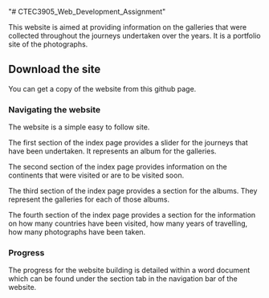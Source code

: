"# CTEC3905_Web_Development_Assignment" 

This website is aimed at providing information on the galleries that were collected throughout the journeys undertaken over the years. It is a portfolio site of the photographs.

## Download the site

You can get a copy of the website from this github page.

### Navigating the website

The website is a simple easy to follow site. 

The first section of the index page provides a slider for the journeys that have been undertaken. It represents an album for the galleries.

The second section of the index page provides information on the continents that were visited or are to be visited soon.

The third section of the index page provides a section for the albums. They represent the galleries for each of those albums.

The fourth section of the index page provides a section for the information on how many countries have been visited, how many years of travelling, how many photographs have been taken.


### Progress

The progress for the website building is detailed within a word document which can be found under the section tab in the navigation bar of the website. 

